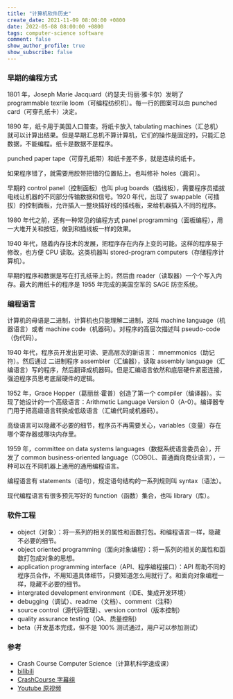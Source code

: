 ```yaml
---
title: "计算机软件历史"
create_date: 2021-11-09 08:00:00 +0800
date: 2022-05-08 08:00:00 +0800
tags: computer-science software
comment: false
show_author_profile: true
show_subscribe: false
---
```


### 早期的编程方式

1801 年，Joseph Marie Jacquard（约瑟夫·玛丽·雅卡尔）发明了 programmable texrile loom（可编程纺织机）。每一行的图案可以由 punched card（可穿孔纸卡）决定。

1890 年，纸卡用于美国人口普查。将纸卡放入 tabulating machines（汇总机）就可以计算出结果。但是早期汇总机不算计算机，它们的操作是固定的，只能汇总数据，不能编程。纸卡是数据不是程序。

punched paper tape（可穿孔纸带）和纸卡差不多，就是连续的纸卡。

如果程序错了，就需要用胶带把错的位置贴上。也叫修补 holes（漏洞）。

早期的 control panel（控制面板）也叫 plug boards（插线板），需要程序员插拔电线让机器的不同部分传输数据和信号。1920 年代，出现了 swappable（可插拔）的控制面板，允许插入一整块插好线的插线板，来给机器插入不同的程序。

1980 年代之前，还有一种常见的编程方式 panel programming（面板编程），用一大堆开关和按钮，做到和插线板一样的效果。

1940 年代，随着内存技术的发展，把程序存在内存上变的可能。这样的程序易于修改，也方便 CPU 读取。这类机器叫 stored-program computers（存储程序计算机）。

早期的程序和数据是写在打孔纸带上的，然后由 reader（读取器）一个个写入内存。最大的用纸卡的程序是 1955 年完成的美国空军的 SAGE 防空系统。

### 编程语言

计算机的母语是二进制，计算机也只能理解二进制，这叫 machine language（机器语言）或者 machine code（机器码）。对程序的高层次描述叫 pseudo-code（伪代码）。

1940 年代，程序员开发出更可读、更高层次的新语言： mnemmonics（助记符）。然后通过
二进制程序 assembler（汇编器），读取 assembly language（汇编语言）写的程序，然后翻译成机器码。但是汇编语言依然和底层硬件紧密连接，强迫程序员思考底层硬件的逻辑。

1952 年，Grace Hopper（葛丽丝·霍普）创造了第一个 compiler（编译器）。实现了她设计的一个高级语言：Arithmetic Language Version 0（A-0）。编译器专门用于把高级语言转换成低级语言（汇编代码或机器码）。

高级语言可以隐藏不必要的细节，程序员不再需要关心，variables（变量）存在哪个寄存器或哪块内存里。

1959 年，committee on data systems languages（数据系统语言委员会），开发了 common business-oriented language（COBOL、普通面向商业语言），一种可以在不同机器上通用的通用编程语言。

编程语言有 statements（语句），规定语句结构的一系列规则叫 syntax（语法）。

现代编程语言有很多预先写好的 function（函数）集合，也叫 library（库）。

### 软件工程

- object（对象）：将一系列的相关的属性和函数打包。和编程语言一样，隐藏不必要的细节。
- object oriented programming（面向对象编程）：将一系列的相关的属性和函数打包成对象的思想。
- application programming interface（API、程序编程接口）：API 帮助不同的程序员合作，不用知道具体细节，只要知道怎么用就行了。和面向对象编程一样，隐藏不必要的细节。
- intergrated development environment（IDE、集成开发环境）
- debugging（调试）、readme（文档）、comment（注释）
- source control（源代码管理）、version control（版本控制）
- quality assurance testing（QA、质量控制）
- beta（开发基本完成，但不是 100% 测试通过，用户可以参加测试）

### 参考

- Crash Course Computer Science（计算机科学速成课）
- [bilibili](https://www.bilibili.com/video/BV1EW411u7th)
- [CrashCourse 字幕组](https://github.com/1c7/crash-course-computer-science-chinese)
- [Youtube 原视频](https://www.youtube.com/playlist?list=PL8dPuuaLjXtNlUrzyH5r6jN9ulI)